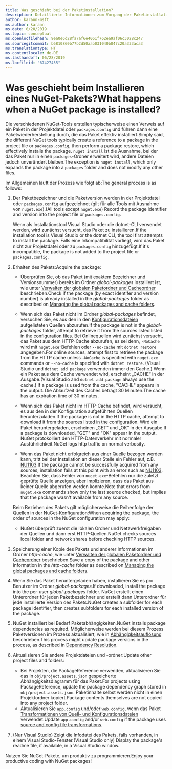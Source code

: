 ```yaml
---
title: Was geschieht bei der Paketinstallation?
description: Detaillierte Informationen zum Vorgang der Paketinstallation
author: karann-msft
ms.author: karann
ms.date: 0/20/2019
ms.topic: conceptual
ms.openlocfilehash: 9ea0e6d28fa7af6e4061f762ea9af06c3028c247
ms.sourcegitcommit: b6810860b77b2d50aab031040b047c20a333aca3
ms.translationtype: HT
ms.contentlocale: de-DE
ms.lasthandoff: 06/28/2019
ms.locfileid: "67427455"
---
```

# <a name="what-happens-when-a-nuget-package-is-installed"></a><span data-ttu-id="8ddcc-103">Was geschieht beim Installieren eines NuGet-Pakets?</span><span class="sxs-lookup"><span data-stu-id="8ddcc-103">What happens when a NuGet package is installed?</span></span>

<span data-ttu-id="8ddcc-104">Die verschiedenen NuGet-Tools erstellen typischerweise einen Verweis auf ein Paket in der Projektdatei oder `packages.config` und führen dann eine Paketwiederherstellung durch, die das Paket effektiv installiert.</span><span class="sxs-lookup"><span data-stu-id="8ddcc-104">Simply said, the different NuGet tools typically create a reference to a package in the project file or `packages.config`, then perform a package restore, which effectively installs the package.</span></span> <span data-ttu-id="8ddcc-105">`nuget install` ist die Ausnahme, bei der das Paket nur in einen `packages`-Ordner erweitert wird, andere Dateien jedoch unverändert bleiben.</span><span class="sxs-lookup"><span data-stu-id="8ddcc-105">The exception is `nuget install`, which only expands the package into a `packages` folder and does not modify any other files.</span></span>

<span data-ttu-id="8ddcc-106">Im Allgemeinen läuft der Prozess wie folgt ab:</span><span class="sxs-lookup"><span data-stu-id="8ddcc-106">The general process is as follows:</span></span>

1. <span data-ttu-id="8ddcc-107">Der Paketbezeichner und die Paketversion werden in der Projektdatei oder `packages.config` aufgezeichnet (gilt für alle Tools mit Ausnahme von `nuget.exe`).</span><span class="sxs-lookup"><span data-stu-id="8ddcc-107">(All tools except `nuget.exe`) Record the package identifier and version into the project file or `packages.config`.</span></span>

   <span data-ttu-id="8ddcc-108">Wenn als Installationstool Visual Studio oder die dotnet-CLI verwendet werden, wird zunächst versucht, das Paket zu installieren.</span><span class="sxs-lookup"><span data-stu-id="8ddcc-108">If the installation tool is Visual Studio or the dotnet CLI, the tool first attempts to install the package.</span></span> <span data-ttu-id="8ddcc-109">Falls eine Inkompatibilität vorliegt, wird das Paket nicht zur Projektdatei oder zu `packages.config` hinzugefügt.</span><span class="sxs-lookup"><span data-stu-id="8ddcc-109">If it's incompatible, the package is not added to the project file or `packages.config`.</span></span>

2. <span data-ttu-id="8ddcc-110">Erhalten des Pakets:</span><span class="sxs-lookup"><span data-stu-id="8ddcc-110">Acquire the package:</span></span>
   - <span data-ttu-id="8ddcc-111">Überprüfen Sie, ob das Paket (mit exaktem Bezeichner und Versionsnummer) bereits im Ordner *global-packages* installiert ist, wie unter [Verwalten der globalen Paketordner und Cacheordner](../consume-packages/managing-the-global-packages-and-cache-folders.md) beschrieben.</span><span class="sxs-lookup"><span data-stu-id="8ddcc-111">Check if the package (by exact identifer and version number) is already installed in the *global-packages* folder as described on [Managing the global packages and cache folders](../consume-packages/managing-the-global-packages-and-cache-folders.md).</span></span>

   - <span data-ttu-id="8ddcc-112">Wenn sich das Paket nicht im Ordner *global-packages* befindet, versuchen Sie, es aus den in den [Konfigurationsdateien](../consume-packages/Configuring-NuGet-Behavior.md) aufgelisteten Quellen abzurufen.</span><span class="sxs-lookup"><span data-stu-id="8ddcc-112">If the package is not in the *global-packages* folder, attempt to retrieve it from the sources listed listed in the [configuration files](../consume-packages/Configuring-NuGet-Behavior.md).</span></span> <span data-ttu-id="8ddcc-113">Bei Onlinequellen wird zunächst versucht, das Paket aus dem HTTP-Cache abzurufen, es sei denn, `-NoCache` wird mit `nuget.exe`-Befehlen oder `--no-cache` mit `dotnet restore` angegeben.</span><span class="sxs-lookup"><span data-stu-id="8ddcc-113">For online sources, attempt first to retrieve the package from the HTTP cache unless `-NoCache` is specified with `nuget.exe` commands or `--no-cache` is specified with `dotnet restore`.</span></span> <span data-ttu-id="8ddcc-114">(Visual Studio und `dotnet add package` verwenden immer den Cache.) Wenn ein Paket aus dem Cache verwendet wird, erscheint „CACHE“ in der Ausgabe.</span><span class="sxs-lookup"><span data-stu-id="8ddcc-114">(Visual Studio and `dotnet add package` always use the cache.) If a package is used from the cache, "CACHE" appears in the output.</span></span> <span data-ttu-id="8ddcc-115">Die Ablaufzeit des Caches beträgt 30 Minuten.</span><span class="sxs-lookup"><span data-stu-id="8ddcc-115">The cache has an expiration time of 30 minutes.</span></span>

   - <span data-ttu-id="8ddcc-116">Wenn sich das Paket nicht im HTTP-Cache befindet, wird versucht, es aus den in der Konfiguration aufgeführten Quellen herunterzuladen.</span><span class="sxs-lookup"><span data-stu-id="8ddcc-116">If the package is not in the HTTP cache, attempt to download it from the sources listed in the configuration.</span></span> <span data-ttu-id="8ddcc-117">Wird ein Paket heruntergeladen, erscheinen „GET“ und „OK“ in der Ausgabe.</span><span class="sxs-lookup"><span data-stu-id="8ddcc-117">If a package is downloaded, "GET" and "OK" appear in the output.</span></span> <span data-ttu-id="8ddcc-118">NuGet protokolliert den HTTP-Datenverkehr mit normaler Ausführlichkeit.</span><span class="sxs-lookup"><span data-stu-id="8ddcc-118">NuGet logs http traffic on normal verbosity.</span></span>

   - <span data-ttu-id="8ddcc-119">Wenn das Paket nicht erfolgreich aus einer Quelle bezogen werden kann, tritt bei der Installation an dieser Stelle ein Fehler auf, z.B. [NU1103](../reference/errors-and-warnings/NU1103.md).</span><span class="sxs-lookup"><span data-stu-id="8ddcc-119">If the package cannot be successfully acquired from any sources, installation fails at this point with an error such as [NU1103](../reference/errors-and-warnings/NU1103.md).</span></span> <span data-ttu-id="8ddcc-120">Beachten Sie, dass Fehler von `nuget.exe`-Befehlen nur die zuletzt geprüfte Quelle anzeigen, aber implizieren, dass das Paket aus keiner Quelle abgerufen werden konnte.</span><span class="sxs-lookup"><span data-stu-id="8ddcc-120">Note that errors from `nuget.exe` commands show only the last source checked, but implies that the package wasn't available from any source.</span></span>

   <span data-ttu-id="8ddcc-121">Beim Beziehen des Pakets gilt möglicherweise die Reihenfolge der Quellen in der NuGet-Konfiguration:</span><span class="sxs-lookup"><span data-stu-id="8ddcc-121">When acquiring the package, the order of sources in the NuGet configuration may apply:</span></span>

   - <span data-ttu-id="8ddcc-122">NuGet überprüft zuerst die lokalen Ordner und Netzwerkfreigaben der Quellen und dann erst HTTP-Quellen.</span><span class="sxs-lookup"><span data-stu-id="8ddcc-122">NuGet checks sources local folder and network shares before checking HTTP sources.</span></span>

3. <span data-ttu-id="8ddcc-123">Speicherung einer Kopie des Pakets und anderer Informationen im Ordner *http-cache*, wie unter [Verwalten der globalen Paketordner und Cacheordner](../consume-packages/managing-the-global-packages-and-cache-folders.md) beschrieben.</span><span class="sxs-lookup"><span data-stu-id="8ddcc-123">Save a copy of the package and other information in the *http-cache* folder as described on [Managing the global packages and cache folders](../consume-packages/managing-the-global-packages-and-cache-folders.md).</span></span>

4. <span data-ttu-id="8ddcc-124">Wenn Sie das Paket heruntergeladen haben, installieren Sie es pro Benutzer im Ordner *global-packages*.</span><span class="sxs-lookup"><span data-stu-id="8ddcc-124">If downloaded, install the package into the per-user *global-packages* folder.</span></span> <span data-ttu-id="8ddcc-125">NuGet erstellt einen Unterordner für jeden Paketbezeichner und erstellt dann Unterordner für jede installierte Version des Pakets.</span><span class="sxs-lookup"><span data-stu-id="8ddcc-125">NuGet creates a subfolder for each package identifier, then creates subfolders for each installed version of the package.</span></span>

5. <span data-ttu-id="8ddcc-126">NuGet installiert bei Bedarf Paketabhängigkeiten.</span><span class="sxs-lookup"><span data-stu-id="8ddcc-126">NuGet installs package dependencies as required.</span></span> <span data-ttu-id="8ddcc-127">Möglicherweise werden bei diesem Prozess Paketversionen im Prozess aktualisiert, wie in [Abhängigkeitsauflösung](../consume-packages/dependency-resolution.md) beschrieben.</span><span class="sxs-lookup"><span data-stu-id="8ddcc-127">This process might update package versions in the process, as described in [Dependency Resolution](../consume-packages/dependency-resolution.md).</span></span>

6. <span data-ttu-id="8ddcc-128">Aktualisieren Sie andere Projektdateien und -ordner:</span><span class="sxs-lookup"><span data-stu-id="8ddcc-128">Update other project files and folders:</span></span>

    - <span data-ttu-id="8ddcc-129">Bei Projekten, die PackageReference verwenden, aktualisieren Sie das in `obj/project.assets.json` gespeicherte Abhängigkeitsdiagramm für das Paket.</span><span class="sxs-lookup"><span data-stu-id="8ddcc-129">For projects using PackageReference, update the package dependency graph stored in `obj/project.assets.json`.</span></span> <span data-ttu-id="8ddcc-130">Paketinhalte selbst werden nicht in einen Projektordner kopiert.</span><span class="sxs-lookup"><span data-stu-id="8ddcc-130">Package contents themselves are not copied into any project folder.</span></span>
    - <span data-ttu-id="8ddcc-131">Aktualisieren Sie `app.config` und/oder `web.config`, wenn das Paket [Transformationen von Quell- und Konfigurationsdateien](../create-packages/source-and-config-file-transformations.md) verwendet.</span><span class="sxs-lookup"><span data-stu-id="8ddcc-131">Update `app.config` and/or `web.config` if the package uses [source and config file transformations](../create-packages/source-and-config-file-transformations.md).</span></span>

7. <span data-ttu-id="8ddcc-132">(Nur Visual Studio) Zeigt die Infodatei des Pakets, falls vorhanden, in einem Visual Studio-Fenster.</span><span class="sxs-lookup"><span data-stu-id="8ddcc-132">(Visual Studio only) Display the package's readme file, if available, in a Visual Studio window.</span></span>

<span data-ttu-id="8ddcc-133">Nutzen Sie NuGet-Pakete, um produktiv zu programmieren.</span><span class="sxs-lookup"><span data-stu-id="8ddcc-133">Enjoy your productive coding with NuGet packages!</span></span>
